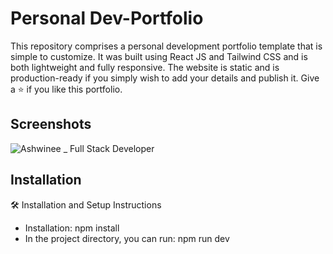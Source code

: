 
# Personal Dev-Portfolio

This repository comprises a personal development portfolio template that is simple to customize. It was built using React JS and Tailwind CSS and is both lightweight and fully responsive. The website is static and is production-ready if you simply wish to add your details and publish it. Give a ⭐ if you like this portfolio.

## Screenshots

![Ashwinee _ Full Stack Developer](https://github.com/Ashwinee111/My_Portfolio/assets/115965925/df48d7fb-c151-4002-90f7-d9c24dee7d4b)



## Installation

🛠 Installation and Setup Instructions

- Installation: npm install
- In the project directory, you can run: npm run dev
